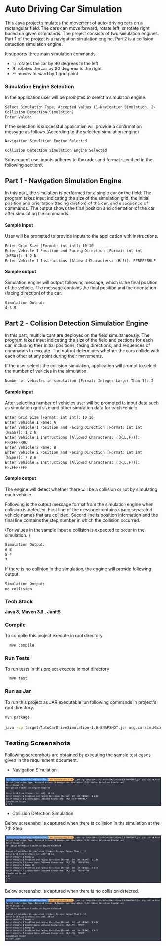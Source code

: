 
# Auto Driving Car Simulation

This Java project simulates the movement of auto-driving cars on a rectangular field. The cars can move forward, rotate left, or rotate right based on given commands. The project consists of two simulation engines. Part 1 of the project is a navigation simulation engine. Part 2 is a collision detection simulation engine.

It supports three main simulation commands
- L: rotates the car by 90 degrees to the left
- R: rotates the car by 90 degrees to the right
- F: moves forward by 1 grid point


### Simulation Engine Selection

In the application user will be prompted to select a simulation engine. 

```
Select Simulation Type, Accepted Values (1-Navigation Simulation. 2-Collision Detection Simulation)
Enter Value: 
```

If the selection is successful application will provide a confirmation message as follows (According to the selected simulation engine)

```
Navigation Simulation Engine Selected
```

```
Collision Detection Simulation Engine Selected
```

Subsequent user inputs adheres to the order and format specified in the following sections.

## Part 1 - Navigation Simulation Engine

In this part, the simulation is performed for a single car on the field. The program takes input indicating the size of the simulation grid, the initial position and orientation (facing diretion) of the car, and a sequence of commands. The output 
shows the final position and orientation of the car after simulating the commands.

#### Sample Input

User will be prompted to provide inputs to the application with instructions.

```
Enter Grid Size [Format: int int]: 10 10
Enter Vehicle 1 Position and Facing Direction [Format: int int (NESW)]: 1 2 N
Enter Vehicle 1 Instructions [Allowed Characters: (RLF)]: FFRFFFRRLF
```

#### Sample output

Simulation engine will output following message, which is the final position of the vehicle.
The message contains the final position and the orientation (facing direction) of the car.

```
Simulation Output:
4 3 S
```

## Part 2 - Collision Detection Simulation Engine

In this part, multiple cars are deployed on the field simultaneously. The program takes input indicating the size of the field and sections for each car, including their initial positions, facing directions, and sequences of commands to execute. The output determines whether the cars collide with each other at any point during their movements.

If the user selects the collision simulation, application will prompt to select the number of vehicles in the simulation.

```
Number of vehicles in simulation [Format: Integer Larger Than 1]: 2
```

#### Sample input

After selecting number of vehicles user will be prompted to input data such as simulation grid size and other simulation data for each vehicle. 
```
Enter Grid Size [Format: int int]: 10 10
Enter Vehicle 1 Name: A
Enter Vehicle 1 Position and Facing Direction [Format: int int (NESW)]: 1 2 N
Enter Vehicle 1 Instructions [Allowed Characters: ((R,L,F))]: FFRFFFFRRL
Enter Vehicle 2 Name: B
Enter Vehicle 2 Position and Facing Direction [Format: int int (NESW)]: 7 8 W
Enter Vehicle 2 Instructions [Allowed Characters: ((R,L,F))]: FFLFFFFFFF
```

#### Sample output 

The engine will detect whether there will be a collision or not by simulating each vehicle.

Following is the output message format from the simulation engine when collision is detected.
First line of the message contains space separated vehicle names that are collided. Second line is position information and
the final line contains the step number in which the collision occurred.

(For values in the sample input a collision is expected to occur in the simulation. )
```
Simulation Output:
A B
5 4
7
```

If there is no collision in the simulation, the engine will provide following output.

```
Simulation Output:
no collision
```


### Tech Stack

**Java 8**, **Maven 3.6** , **Junit5**

### Compile

To compile this project execute in root directory

```bash
  mvn compile
```

### Run Tests
To run tests in this project execute in root directory

```bash
  mvn test
```

### Run as Jar

To run this project as JAR executable run following commands in project's root directory.

```bash
mvn package

java -cp target/AutoCarDriveSimulation-1.0-SNAPSHOT.jar org.carsim.Main
```

## Testing Screenshots

Following screenshots are obtained by executing the sample test cases given in the requirement document.

- Navigation Simulation

![Image Alt text](TestingScreenshots/Part_1.png)


- Collision Detection Simulation

Below screenshot is captured when there is collision in the simulation at the 7th Step

![Image Alt text](TestingScreenshots/Part_2_Collision.png)

Below screenshot is captured when there is no collision detected.

![Image Alt text](TestingScreenshots/Part_2_No_Collision.png)



